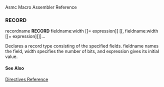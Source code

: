Asmc Macro Assembler Reference

### RECORD

recordname **RECORD** fieldname:width [[= expression]]
   [[, fieldname:width [[= expression]]]]...


Declares a record type consisting of the specified fields. fieldname names the field, width specifies the number of bits, and expression gives its initial value.

#### See Also

[Directives Reference](readme.md)
